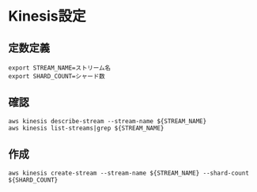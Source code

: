 # Kinesis設定

## 定数定義
```
export STREAM_NAME=ストリーム名
export SHARD_COUNT=シャード数
```

## 確認
```
aws kinesis describe-stream --stream-name ${STREAM_NAME}
aws kinesis list-streams|grep ${STREAM_NAME}
```

## 作成
```
aws kinesis create-stream --stream-name ${STREAM_NAME} --shard-count ${SHARD_COUNT}
```